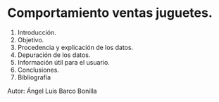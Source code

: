 # Comportamiento ventas juguetes.  

1. Introducción.
2. Objetivo.
3. Procedencia y explicación de los datos.
4. Depuración de los datos.
5. Información útil para el usuario.
6. Conclusiones.
7. Bibliografía


Autor: Ángel Luis Barco Bonilla
